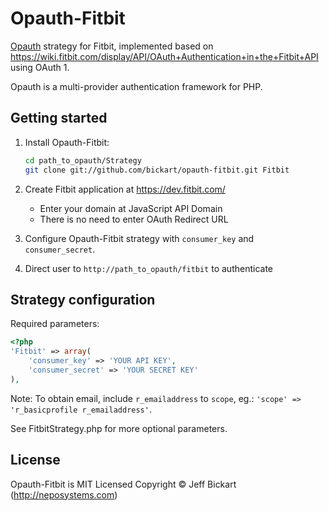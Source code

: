 Opauth-Fitbit
=============
[Opauth][1] strategy for Fitbit, implemented based on https://wiki.fitbit.com/display/API/OAuth+Authentication+in+the+Fitbit+API using OAuth 1.

Opauth is a multi-provider authentication framework for PHP.

Getting started
----------------
1. Install Opauth-Fitbit:
   ```bash
   cd path_to_opauth/Strategy
   git clone git://github.com/bickart/opauth-fitbit.git Fitbit
   ```

2. Create Fitbit application at https://dev.fitbit.com/
   - Enter your domain at JavaScript API Domain
   - There is no need to enter OAuth Redirect URL

3. Configure Opauth-Fitbit strategy with `consumer_key` and `consumer_secret`.

4. Direct user to `http://path_to_opauth/fitbit` to authenticate

Strategy configuration
----------------------
Required parameters:

```php
<?php
'Fitbit' => array(
    'consumer_key' => 'YOUR API KEY',
    'consumer_secret' => 'YOUR SECRET KEY'
),
```

Note: To obtain email, include `r_emailaddress` to `scope`, eg.: `'scope' => 'r_basicprofile r_emailaddress'`.

See FitbitStrategy.php for more optional parameters.


License
---------
Opauth-Fitbit is MIT Licensed
Copyright © Jeff Bickart (http://neposystems.com)

[1]: https://github.com/uzyn/opauth
